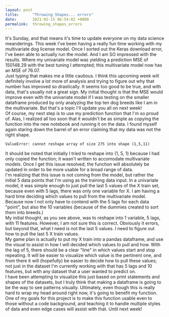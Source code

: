 ```yaml
---
layout: post
title:      "Throwing Shapes... errors"
date:       2021-02-15 06:54:02 +0000
permalink:  throwing_shapes_errors
---
```



It's Sunday, and that means it's time to update everyone on my data science meanderings. This week I've been having a really fun time working with my multivariate dog license model. Once I sorted out the Keras download error, I've been able to actually run the model. And I am SO impressed with the results. Where my univariate model was yielding a prediction MSE of 150148.29 with the best tuning I attempted; this multivariate model now has an MSE of 76.07.  
Just typing that makes me a little cautious. I think this upcoming week will definitely involve a lot more of analysis and trying to figure out why that number has improved so drastically. It seems too good to be true, and with data, that's usually not a great sign. My initial thought is that the MSE would improve even with the univariate model if I was testing on the smaller dataframe produced by only analyzing the top ten dog breeds like I am in the multivariate. But that's a topic I'll update you all on next week!  
Of course, my next step is to use my prediction function that I'm so proud of. Alas, I realized all too soon that it wouldn't be as simple as copying the function into the new notebook and running it on the data. I found myself again staring down the barrel of an error claiming that my data was not the right shape. 
```
ValueError: cannot reshape array of size 275 into shape (1,5,11)
```

It should be noted that initially I tried to reshape into (1, 5, 1) because I had only copied the function; it wasn't written to accomodate multivariate models. Once I get this issue resolved, the function will absolutely be updated in order to be more usable for a broad range of data.  
I'm realizing that this issue is not coming from the model, but rather the initial 5 data points that I'm using as the training data input. In a univariate model, it was simple enough to just pull the last 5 values of the X train set, because even with 5 lags, there was only one variable for X. I am having a hard time deciding which values to pull from the multivariate model. Because now I not only have to contend with the 5 lags for each data "point", but also the 10 variables (because of the dummies created to sort them into breeds.)  
My initial thought, as you see above, was to reshape into 1 variable, 5 lags, with 11 features. However, I am not sure this is correct. Obviously it errors, but beyond that, what I need is not the last 5 values. I need to figure out how to pull the last 5 X train values.  
My game plan is actually to put my X train into a pandas dataframe, and use the visual to assist in how I will decided which values to pull and how. With the lag of 5, there should be a clear "line" in which values start and stop repeating. It will be easier to visualize which value is the pertinent one, and from there it will (hopefully) be easier to decide how to pull these values; not just in the dataset I'm currently working with that has 5 lags and 10 features, but with any dataset that a user wanted to predict on.  
I have been attempting to visualize this just based on print statements and shapes of the datasets, but I truly think that making a dataframe is going to be the way to see patterns visually. Ultimately, even though this is really hard to wrap my head around right now, it's going to benefit my function. One of my goals for this project is to make this function usable even to those without a code background, and teaching it to handle multiple styles of data and even edge cases will assist with that. Until next week! 
